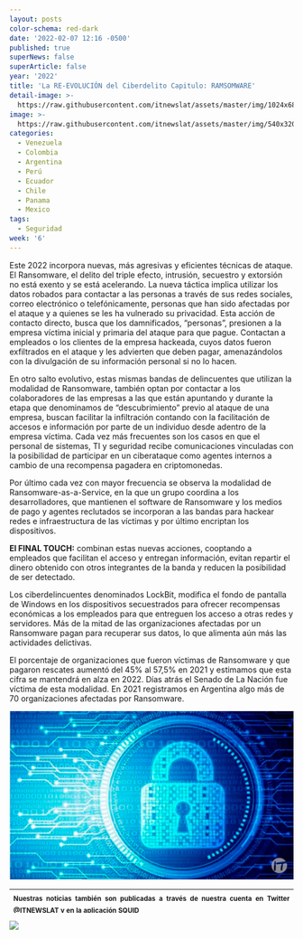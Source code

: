 ```yaml
---
layout: posts
color-schema: red-dark
date: '2022-02-07 12:16 -0500'
published: true
superNews: false
superArticle: false
year: '2022'
title: 'La RE-EVOLUCIÓN del Ciberdelito Capitulo: RAMSOMWARE'
detail-image: >-
  https://raw.githubusercontent.com/itnewslat/assets/master/img/1024x680/proteccion-ramsomeware-g.jpg
image: >-
  https://raw.githubusercontent.com/itnewslat/assets/master/img/540x320/proteccion-ramsomeware-p.jpg
categories:
  - Venezuela
  - Colombia
  - Argentina
  - Perú
  - Ecuador
  - Chile
  - Panama
  - Mexico
tags:
  - Seguridad
week: '6'
---
```

Este 2022 incorpora nuevas, más agresivas y eficientes técnicas de ataque. El Ransomware, el delito del triple efecto, intrusión, secuestro y extorsión no está exento y se está acelerando. La nueva táctica implica utilizar los datos robados para contactar a las personas a través de sus redes sociales, correo electrónico o telefónicamente, personas que han sido afectadas por el ataque y a quienes se les ha vulnerado su privacidad. Esta acción  de contacto directo, busca que los damnificados, “personas”, presionen a la empresa víctima inicial y primaria del ataque para que pague. Contactan a empleados o los clientes de la empresa hackeada, cuyos datos fueron exfiltrados en el ataque y les advierten que deben pagar, amenazándolos con la divulgación de su información personal si no lo hacen.
 
En otro salto evolutivo, estas mismas bandas de delincuentes que utilizan la modalidad de Ransomware, también optan por contactar a los colaboradores de las empresas a las que están apuntando y durante la etapa que denominamos de “descubrimiento” previo al ataque de una empresa, buscan facilitar la infiltración contando con la facilitación de accesos e información por parte de un individuo desde adentro de la empresa víctima. Cada vez más frecuentes son los casos en que el personal de sistemas, TI y seguridad recibe comunicaciones vinculadas con la posibilidad de participar en un ciberataque como agentes internos a cambio de una recompensa pagadera en criptomonedas.
 
Por último cada vez con mayor frecuencia se observa la modalidad de Ransomware-as-a-Service, en la que un grupo coordina a los desarrolladores, que mantienen el software de Ransomware y los medios de pago y agentes reclutados se incorporan a las bandas para hackear redes e infraestructura de las víctimas y por último encriptan los dispositivos.
 
**El FINAL TOUCH:** combinan estas nuevas acciones, cooptando a empleados que facilitan el acceso y entregan información, evitan repartir el dinero obtenido con otros integrantes de la banda y reducen la posibilidad de ser detectado.
 
Los ciberdelincuentes denominados LockBit, modifica el fondo de pantalla de Windows  en los dispositivos secuestrados para ofrecer recompensas económicas a los empleados para que entreguen los acceso a otras redes y servidores. Más de la mitad de las organizaciones afectadas por un Ransomware pagan para recuperar sus datos, lo que alimenta aún más las actividades delictivas.
 
El porcentaje de organizaciones que fueron víctimas de Ransomware y que pagaron rescates aumentó del 45% al 57,5% en 2021 y estimamos que esta cifra se mantendrá en alza en 2022. Días atrás el Senado de La Nación fue víctima de esta modalidad. En 2021 registramos en Argentina algo más de 70 organizaciones afectadas por Ransomware.

![](https://raw.githubusercontent.com/itnewslat/assets/master/img/540x320/proteccion-ramsomeware-p.jpg)

<table style="height: 42px;" width="569">
<tbody>
<tr>
<td style="text-align: justify;"><sub><strong>Nuestras noticias también son publicadas a través de nuestra cuenta en Twitter <a href="https://twitter.com/itnewslat?lang=es">@ITNEWSLAT</a> y en la aplicación <a href="https://squidapp.co/en/">SQUID</a></strong></sub></td>
</tr>
</tbody>
</table>

<img src="https://tracker.metricool.com/c3po.jpg?hash=56f88a41e39ab42c063cc51676587a04"/>